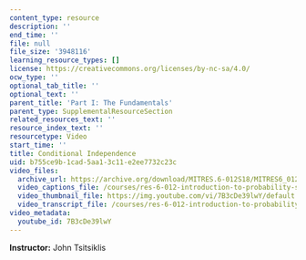 ```yaml
---
content_type: resource
description: ''
end_time: ''
file: null
file_size: '3948116'
learning_resource_types: []
license: https://creativecommons.org/licenses/by-nc-sa/4.0/
ocw_type: ''
optional_tab_title: ''
optional_text: ''
parent_title: 'Part I: The Fundamentals'
parent_type: SupplementalResourceSection
related_resources_text: ''
resource_index_text: ''
resourcetype: Video
start_time: ''
title: Conditional Independence
uid: b755ce9b-1cad-5aa1-3c11-e2ee7732c23c
video_files:
  archive_url: https://archive.org/download/MITRES.6-012S18/MITRES6_012S18_L03-05_300k.mp4
  video_captions_file: /courses/res-6-012-introduction-to-probability-spring-2018/15b385f1ec1851d6a774a8d1ac15860a_7B3cDe39lwY.vtt
  video_thumbnail_file: https://img.youtube.com/vi/7B3cDe39lwY/default.jpg
  video_transcript_file: /courses/res-6-012-introduction-to-probability-spring-2018/e4d268c34e644c731fa77e22196538db_7B3cDe39lwY.pdf
video_metadata:
  youtube_id: 7B3cDe39lwY
---
```


**Instructor:** John Tsitsiklis


